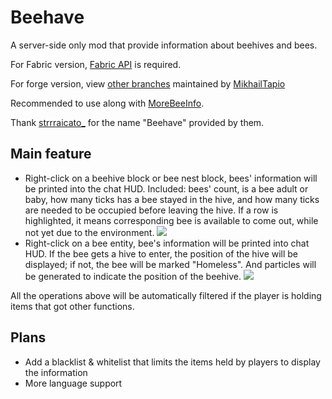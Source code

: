 # Beehave

A server-side only mod that provide information about beehives and bees.

For Fabric version, [Fabric API](https://modrinth.com/mod/fabric-api) is required.

For forge version, view [other branches](https://github.com/Nova-Committee/beehave/branches) maintained by [MikhailTapio](https://github.com/MikhailTapio)

Recommended to use along with [MoreBeeInfo](https://modrinth.com/mod/morebeeinfo).

Thank [strrraicato_](https://space.bilibili.com/314823790) for the name "Beehave" provided by them.

## Main feature

- Right-click on a beehive block or bee nest block,
  bees' information will be printed into the chat HUD.
  Included: bees' count, is a bee adult or baby,
  how many ticks has a bee stayed in the hive,
  and how many ticks are needed to be occupied before leaving the hive.
  If a row is highlighted, it means corresponding bee is available to come out,
  while not yet due to the environment.
  ![](https://cdn.modrinth.com/data/e0YVwkW5/images/2bfbd00087f1ee63881445520d4a52c35a26b409.png)
- Right-click on a bee entity, bee's information will be printed into chat HUD.
  If the bee gets a hive to enter, the position of the hive will be displayed;
  if not, the bee will be marked "Homeless".
  And particles will be generated to indicate the position of the beehive.
  ![](https://cdn.modrinth.com/data/e0YVwkW5/images/13888884f7d9b6d21bf23aa6c2b44a426bac0bcd.png)

All the operations above will be automatically filtered
if the player is holding items that got other functions.

## Plans
- Add a blacklist & whitelist that limits the items held by players to display the information
- More language support
